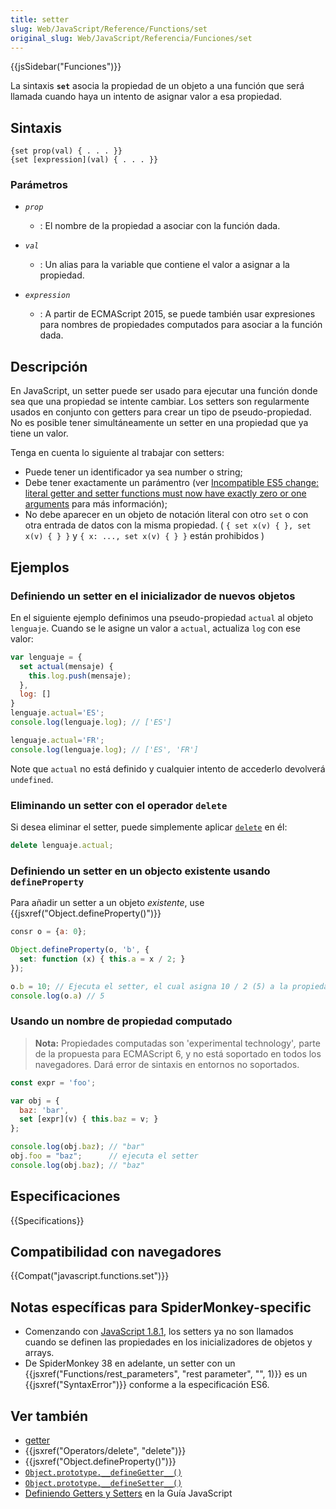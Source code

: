 ```yaml
---
title: setter
slug: Web/JavaScript/Reference/Functions/set
original_slug: Web/JavaScript/Referencia/Funciones/set
---
```


{{jsSidebar("Funciones")}}

La sintaxis **`set`** asocia la propiedad de un objeto a una función que será llamada cuando haya un intento de asignar valor a esa propiedad.

## Sintaxis

```
{set prop(val) { . . . }}
{set [expression](val) { . . . }}
```

### Parámetros

- _`prop`_
  - : El nombre de la propiedad a asociar con la función dada.

- _`val`_
  - : Un alias para la variable que contiene el valor a asignar a la propiedad.
- _`expression`_
  - : A partir de ECMAScript 2015, se puede también usar expresiones para nombres de propiedades computados para asociar a la función dada.

## Descripción

En JavaScript, un setter puede ser usado para ejecutar una función donde sea que una propiedad se intente cambiar. Los setters son regularmente usados en conjunto con getters para crear un tipo de pseudo-propiedad. No es posible tener simultáneamente un setter en una propiedad que ya tiene un valor.

Tenga en cuenta lo siguiente al trabajar con setters:

- Puede tener un identificador ya sea number o string;
- Debe tener exactamente un parámentro (ver [Incompatible ES5 change: literal getter and setter functions must now have exactly zero or one arguments](http://whereswalden.com/2010/08/22/incompatible-es5-change-literal-getter-and-setter-functions-must-now-have-exactly-zero-or-one-arguments/) para más información);
- No debe aparecer en un objeto de notación literal con otro `set` o con otra entrada de datos con la misma propiedad.
  ( `{ set x(v) { }, set x(v) { } }` y `{ x: ..., set x(v) { } }` están prohibidos )

## Ejemplos

### Definiendo un setter en el inicializador de nuevos objetos

En el siguiente ejemplo definimos una pseudo-propiedad `actual` al objeto `lenguaje`. Cuando se le asigne un valor a `actual`, actualiza `log` con ese valor:

```js
var lenguaje = {
  set actual(mensaje) {
    this.log.push(mensaje);
  },
  log: []
}
lenguaje.actual='ES';
console.log(lenguaje.log); // ['ES']

lenguaje.actual='FR';
console.log(lenguaje.log); // ['ES', 'FR']
```

Note que `actual` no está definido y cualquier intento de accederlo devolverá `undefined`.

### Eliminando un setter con el operador `delete`

Si desea eliminar el setter, puede simplemente aplicar [`delete`](/es/docs/Web/JavaScript/Referencia/Operadores/delete) en él:

```js
delete lenguaje.actual;
```

### Definiendo un setter en un objecto existente usando `defineProperty`

Para añadir un setter a un objeto _existente_, use {{jsxref("Object.defineProperty()")}}

```js
consr o = {a: 0};

Object.defineProperty(o, 'b', {
  set: function (x) { this.a = x / 2; }
});

o.b = 10; // Ejecuta el setter, el cual asigna 10 / 2 (5) a la propiedad 'a'
console.log(o.a) // 5
```

### Usando un nombre de propiedad computado

> **Nota:** Propiedades computadas son 'experimental technology'_,_ parte de la propuesta para ECMAScript 6, y no está soportado en todos los navegadores. Dará error de sintaxis en entornos no soportados.

```js
const expr = 'foo';

var obj = {
  baz: 'bar',
  set [expr](v) { this.baz = v; }
};

console.log(obj.baz); // "bar"
obj.foo = "baz";      // ejecuta el setter
console.log(obj.baz); // "baz"
```

## Especificaciones

{{Specifications}}

## Compatibilidad con navegadores

{{Compat("javascript.functions.set")}}

## Notas específicas para SpiderMonkey-specific

- Comenzando con [JavaScript 1.8.1](/es/docs/Web/JavaScript/New_in_JavaScript/1.8.1), los setters ya no son llamados cuando se definen las propiedades en los inicializadores de objetos y arrays.
- De SpiderMonkey 38 en adelante, un setter con un {{jsxref("Functions/rest_parameters", "rest parameter", "", 1)}} es un {{jsxref("SyntaxError")}} conforme a la especificación ES6.

## Ver también

- [getter](/es/docs/Web/JavaScript/Reference/Functions/get)
- {{jsxref("Operators/delete", "delete")}}
- {{jsxref("Object.defineProperty()")}}
- [`Object.prototype.__defineGetter__()`](/es/docs/Web/JavaScript/Reference/Global_Objects/Object/__defineGetter__)
- [`Object.prototype.__defineSetter__()`](/es/docs/Web/JavaScript/Reference/Global_Objects/Object/__defineSetter__)
- [Definiendo Getters y Setters](/es/docs/Web/JavaScript/Guide/Working_with_Objects#Defining_getters_and_setters) en la Guía JavaScript
